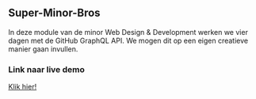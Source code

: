 ## Super-Minor-Bros
In deze module van de minor Web Design & Development werken we vier dagen met de GitHub GraphQL API. We mogen dit op een eigen creatieve manier gaan invullen. 

### Link naar live demo
[Klik hier!](https://super-minor-bros.herokuapp.com/)

<!-- ### Beschrijving

Bij de data die wordt opgehaald wordt gebruikt gemaakt van de volgende API: https://quote.api.fdnd.nl/v1/quote

Uit de API wordt de name, text en avatar opgehaald.

### Voorkant


### Inhoudsopgave 

* [Installeren](https://github.com/Mitzyyy/Enquete#installeren)
* [Gebruik en kenmerken](https://github.com/Mitzyyy/Enquete#gebruik-en-kenmerken)
* [Gedaan en wenslijst](https://github.com/Mitzyyy/Enquete#gedaan-en-wenslijst)
* [Bronnen](https://github.com/Mitzyyy/Enquete#bronnen)
* [Licentie](https://github.com/Mitzyyy/Enquete#licentie)

## GraphQL API 

Met de GraphQL explorer heb ik de data opgehaald die wij gaan gebruiken op onze website. Wij gebruiken de data van web-app-from-scratch-2122 om alle forks op te halen van de studenten. De website die we hebben gebruikt om deze data te verzamelen is https://docs.github.com/en/graphql/overview/explorer.

```
{
  repository(name: "web-app-from-scratch-2122", owner: "cmda-minor-web") {
    id
    forks(first: 100) {
      edges {
        node {
          id
          owner {
            login
          }
        }
      }
    }
  }
}
``` -->
